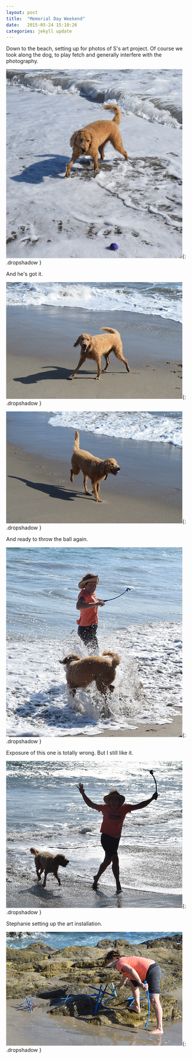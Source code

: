 ```yaml
---
layout: post
title:  "Memorial Day Weekend"
date:   2015-05-24 15:10:26
categories: jekyll update
---
```

Down to the beach, setting up for photos of S's art project.  Of course we took along the dog, to play fetch and generally interfere with the photography.  

![Dog looing for ball in surf](/images/memorial_day_2015/dog_in_surf_1.png){: .dropshadow }  

And he's got it.  

![Dog retrieving ball on beach](/images/memorial_day_2015/dog_in_surf2.png){: .dropshadow }  
  
![Dog running on beach](/images/memorial_day_2015/dog_in_surf_3.png){: .dropshadow }  

And ready to throw the ball again.  

![Dog and woman in surf](/images/memorial_day_2015/in_surf.png){: .dropshadow }  

Exposure of this one is totally wrong.   But I still like it.  

![Backlit dog and woman in surf](/images/memorial_day_2015/in_surf2.png){: .dropshadow }  

Stephanie setting up the art installation.  

![Woman placing geometric models on the seashore](/images/memorial_day_2015/setting_art.png){: .dropshadow }  
  

